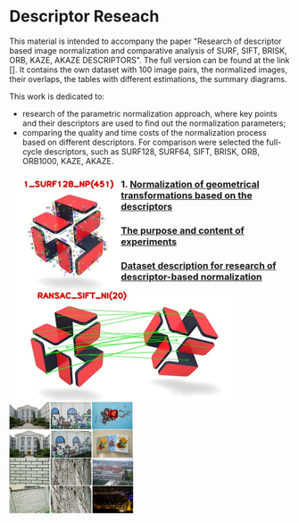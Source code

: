 <h1>Descriptor Reseach</h1>

This material is intended to accompany the paper "Research of descriptor based image normalization and comparative analysis of SURF, SIFT, BRISK, ORB, KAZE, AKAZE DESCRIPTORS". The full version can be found at the link [].
It contains the own dataset with 100 image pairs, the normalized images, their overlaps, the tables with different estimations, the summary diagrams.

This work is dedicated to:
* research of the parametric normalization approach, where key points and their descriptors are used to find out the normalization parameters;
* comparing the quality and time costs of the normalization process based on different descriptors. For comparison were selected the full-cycle descriptors, such as SURF128, SURF64, SIFT, BRISK, ORB, ORB1000, KAZE, AKAZE.

### 1. <img src="/doc/images/normalization_keypoints.jpg" height="200" align="left">  [Normalization of geometrical transformations based on the descriptors]()


### <img src="/doc/images/normalization_matches.jpg" height="200" align="left">  [The purpose and content of experiments]()


### <img src="/doc/images/dataset.png" height="200" align="left">  [Dataset description for research of descriptor-based normalization]() 
